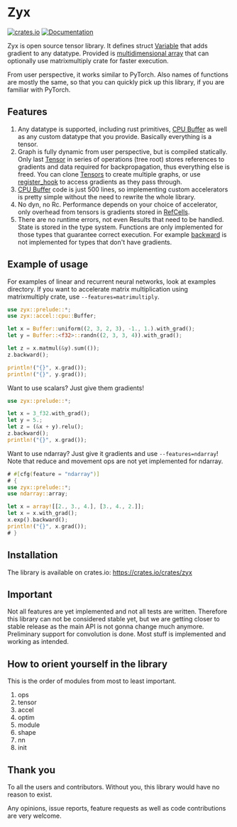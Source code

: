 # Zyx

[![crates.io](https://img.shields.io/crates/v/zyx.svg)](https://crates.io/crates/zyx)
[![Documentation](https://docs.rs/zyx/badge.svg)](https://docs.rs/zyx)

Zyx is open source tensor library. It defines struct [Variable](crate::tensor::Variable) that adds gradient to any datatype.
Provided is [multidimensional array](crate::accel::cpu::Buffer) that can optionally use matrixmultiply
crate for faster execution.

From user perspective, it works similar to PyTorch. Also names of functions are mostly the same,
so that you can quickly pick up this library, if you are familiar with PyTorch.

## Features

1. Any datatype is supported, including rust primitives, [CPU Buffer](crate::accel::cpu::Buffer) as well as any custom
   datatype that you provide. Basically everything is a tensor.
2. Graph is fully dynamic from user perspective, but is compiled statically. Only last [Tensor](crate::tensor::Tensor)
   in series of operations (tree root) stores references to gradients and data required for backpropagation,
   thus everything else is freed. You can clone [Tensors](crate::tensor::Tensor) to create multiple graphs,
   or use [register_hook](crate::tensor::Tensor::register_hook()) to access gradients as they pass through.
3. [CPU Buffer](crate::accel::cpu::Buffer) code is just 500 lines, so implementing custom accelerators is pretty simple without the need
   to rewrite the whole library.
4. No dyn, no Rc. Performance depends on your choice of accelerator, only overhead from tensors is gradients stored in [RefCells](crate::tensor::Variable).
5. There are no runtime errors, not even Results that need to be handled. State is stored in the type system. 
   Functions are only implemented for those types that guarantee correct execution. For example [backward](crate::tensor::Tensor::backward())
   is not implemented for types that don't have gradients.

## Example of usage

For examples of linear and recurrent neural networks, look at examples directory.
If you want to accelerate matrix multiplication using matrixmultiply crate, use `--features=matrimultiply`.

```rust
use zyx::prelude::*;
use zyx::accel::cpu::Buffer;

let x = Buffer::uniform((2, 3, 2, 3), -1., 1.).with_grad();
let y = Buffer::<f32>::randn((2, 3, 3, 4)).with_grad();

let z = x.matmul(&y).sum(());
z.backward();

println!("{}", x.grad());
println!("{}", y.grad());
```

Want to use scalars? Just give them gradients!

```rust
use zyx::prelude::*;

let x = 3_f32.with_grad();
let y = 5.;
let z = (&x + y).relu();
z.backward();
println!("{}", x.grad());
```

Want to use ndarray? Just give it gradients and use `--features=ndarray`!
Note that reduce and movement ops are not yet implemented for ndarray.

```rust
# #[cfg(feature = "ndarray")]
# {
use zyx::prelude::*;
use ndarray::array;

let x = array![[2., 3., 4.], [3., 4., 2.]];
let x = x.with_grad();
x.exp().backward();
println!("{}", x.grad());
# }
```

## Installation

The library is available on crates.io: <https://crates.io/crates/zyx>

## Important

Not all features are yet implemented and not all tests are written.
Therefore this library can not be considered stable yet, but we are getting closer to stable release as the main API is not gonna change much anymore.
Preliminary support for convolution is done.
Most stuff is implemented and working as intended.

## How to orient yourself in the library

This is the order of modules from most to least important.
1. ops
2. tensor
3. accel
4. optim
5. module
6. shape
7. nn
8. init

## Thank you

To all the users and contributors. Without you, this library would have no reason to exist.

Any opinions, issue reports, feature requests as well as code contributions are very welcome.
